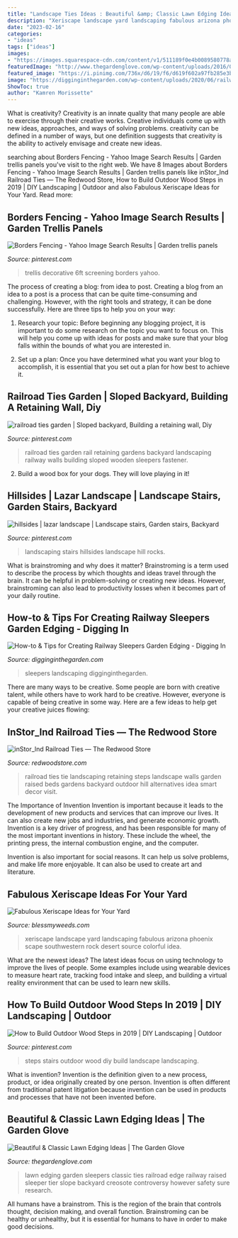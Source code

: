 ```yaml
---
title: "Landscape Ties Ideas : Beautiful &amp; Classic Lawn Edging Ideas"
description: "Xeriscape landscape yard landscaping fabulous arizona phoenix scape southwestern rock desert source colorful idea"
date: "2023-02-16"
categories:
- "ideas"
tags: ["ideas"]
images:
- "https://images.squarespace-cdn.com/content/v1/511189f0e4b0089580778a2b/1375640621821-B75GUZOLT1SZ3414GYFQ/ke17ZwdGBToddI8pDm48kBuFeW5GyJjtKX9nTlaFw-lZw-zPPgdn4jUwVcJE1ZvWQUxwkmyExglNqGp0IvTJZamWLI2zvYWH8K3-s_4yszcp2ryTI0HqTOaaUohrI8PIvRDl-hANEPNX1GqlEVHNcklV7kw7ixAEmJRId_F3BzkKMshLAGzx4R3EDFOm1kBS/railroad3.jpg"
featuredImage: "http://www.thegardenglove.com/wp-content/uploads/2016/04/Lawn-edging-ideas-9.jpg"
featured_image: "https://i.pinimg.com/736x/d6/19/f6/d619f602a97fb285e3bbf8c15d4521ed.jpg"
image: "https://digginginthegarden.com/wp-content/uploads/2020/06/railway-sleepers-edging-ideas-2.jpg"
ShowToc: true
author: "Kamren Morissette"
---
```



What is creativity?
Creativity is an innate quality that many people are able to exercise through their creative works. Creative individuals come up with new ideas, approaches, and ways of solving problems. creativity can be defined in a number of ways, but one definition suggests that creativity is the ability to actively envisage and create new ideas.

	

		
searching about Borders Fencing - Yahoo Image Search Results | Garden trellis panels you've visit to the right web. We have 8 Images about Borders Fencing - Yahoo Image Search Results | Garden trellis panels like inStor_lnd Railroad Ties — The Redwood Store, How to Build Outdoor Wood Steps in 2019 | DIY Landscaping | Outdoor and also Fabulous Xeriscape Ideas for Your Yard. Read more:
		
    
## Borders Fencing - Yahoo Image Search Results | Garden Trellis Panels

<img loading=lazy src="https://i.pinimg.com/736x/e9/20/41/e920418e3573b41de9b07ace609019be.jpg" onerror="this.onerror=null;this.src='https://tse3.mm.bing.net/th?id=OIP.XtZ0ZUVrSCLLVzHMqQ5boAHaHa&amp;pid=15.1';" alt="Borders Fencing - Yahoo Image Search Results | Garden trellis panels">

_Source: pinterest.com_

>trellis decorative 6ft screening borders yahoo. 

	

The process of creating a blog: from idea to post.
Creating a blog from an idea to a post is a process that can be quite time-consuming and challenging. However, with the right tools and strategy, it can be done successfully. Here are three tips to help you on your way: 
1. Research your topic: Before beginning any blogging project, it is important to do some research on the topic you want to focus on. This will help you come up with ideas for posts and make sure that your blog falls within the bounds of what you are interested in. 

2. Set up a plan: Once you have determined what you want your blog to accomplish, it is essential that you set out a plan for how best to achieve it.

    
## Railroad Ties Garden | Sloped Backyard, Building A Retaining Wall, Diy

<img loading=lazy src="https://i.pinimg.com/736x/d6/19/f6/d619f602a97fb285e3bbf8c15d4521ed.jpg" onerror="this.onerror=null;this.src='https://tse2.mm.bing.net/th?id=OIP.yoXc5GUMmVsJZPCgxI8PtgHaER&amp;pid=15.1';" alt="railroad ties garden | Sloped backyard, Building a retaining wall, Diy">

_Source: pinterest.com_

>railroad ties garden rail retaining gardens backyard landscaping railway walls building sloped wooden sleepers fastener. 

	

2. Build a wood box for your dogs. They will love playing in it!

    
## Hillsides | Lazar Landscape | Landscape Stairs, Garden Stairs, Backyard

<img loading=lazy src="https://i.pinimg.com/originals/b3/94/da/b394dab97086274bdc4490d298bec31f.jpg" onerror="this.onerror=null;this.src='https://tse4.mm.bing.net/th?id=OIP.ILKkkDMqTcOC_yVgFcL4xQAAAA&amp;pid=15.1';" alt="hillsides | lazar landscape | Landscape stairs, Garden stairs, Backyard">

_Source: pinterest.com_

>landscaping stairs hillsides landscape hill rocks. 

	

What is brainstroming and why does it matter?
Brainstroming is a term used to describe the process by which thoughts and ideas travel through the brain. It can be helpful in problem-solving or creating new ideas. However, brainstroming can also lead to productivity losses when it becomes part of your daily routine.

    
## How-to &amp; Tips For Creating Railway Sleepers Garden Edging - Digging In

<img loading=lazy src="https://digginginthegarden.com/wp-content/uploads/2020/06/railway-sleepers-edging-ideas-2.jpg" onerror="this.onerror=null;this.src='https://tse3.mm.bing.net/th?id=OIP.eSyp1RcuMK-bVxjRXEAqOAHaKR&amp;pid=15.1';" alt="How-to &amp; Tips for Creating Railway Sleepers Garden Edging - Digging In">

_Source: digginginthegarden.com_

>sleepers landscaping digginginthegarden. 

	

There are many ways to be creative. Some people are born with creative talent, while others have to work hard to be creative. However, everyone is capable of being creative in some way. Here are a few ideas to help get your creative juices flowing:

    
## InStor_lnd Railroad Ties — The Redwood Store

<img loading=lazy src="https://images.squarespace-cdn.com/content/v1/511189f0e4b0089580778a2b/1375640621821-B75GUZOLT1SZ3414GYFQ/ke17ZwdGBToddI8pDm48kBuFeW5GyJjtKX9nTlaFw-lZw-zPPgdn4jUwVcJE1ZvWQUxwkmyExglNqGp0IvTJZamWLI2zvYWH8K3-s_4yszcp2ryTI0HqTOaaUohrI8PIvRDl-hANEPNX1GqlEVHNcklV7kw7ixAEmJRId_F3BzkKMshLAGzx4R3EDFOm1kBS/railroad3.jpg" onerror="this.onerror=null;this.src='https://tse4.mm.bing.net/th?id=OIP.yLt1hfFO-xfFoaJN17kLqQHaE7&amp;pid=15.1';" alt="inStor_lnd Railroad Ties — The Redwood Store">

_Source: redwoodstore.com_

>railroad ties tie landscaping retaining steps landscape walls garden raised beds gardens backyard outdoor hill alternatives idea smart decor visit. 

	

The Importance of Invention
Invention is important because it leads to the development of new products and services that can improve our lives. It can also create new jobs and industries, and generate economic growth.
Invention is a key driver of progress, and has been responsible for many of the most important inventions in history. These include the wheel, the printing press, the internal combustion engine, and the computer.

Invention is also important for social reasons. It can help us solve problems, and make life more enjoyable. It can also be used to create art and literature.

    
## Fabulous Xeriscape Ideas For Your Yard

<img loading=lazy src="http://st.houzz.com/simgs/f3b1972b014121bb_4-2974/southwestern-landscape.jpg" onerror="this.onerror=null;this.src='https://tse3.mm.bing.net/th?id=OIP.lJg3fpo9bPTtY-T4Kp6rZgHaE7&amp;pid=15.1';" alt="Fabulous Xeriscape Ideas for Your Yard">

_Source: blessmyweeds.com_

>xeriscape landscape yard landscaping fabulous arizona phoenix scape southwestern rock desert source colorful idea. 

	

What are the newest ideas?
The latest ideas focus on using technology to improve the lives of people. Some examples include using wearable devices to measure heart rate, tracking food intake and sleep, and building a virtual reality environment that can be used to learn new skills.

    
## How To Build Outdoor Wood Steps In 2019 | DIY Landscaping | Outdoor

<img loading=lazy src="https://i.pinimg.com/736x/6b/38/64/6b38644fc1242f7a523e36effc49aa4f--wood-outdoor-stairs-diy-outdoor-steps-wood.jpg?b=t" onerror="this.onerror=null;this.src='https://tse3.mm.bing.net/th?id=OIP.k_tWlIDZZ_GcHaYo9clVdwHaJ4&amp;pid=15.1';" alt="How to Build Outdoor Wood Steps in 2019 | DIY Landscaping | Outdoor">

_Source: pinterest.com_

>steps stairs outdoor wood diy build landscape landscaping. 

	

What is invention?
Invention is the definition given to a new process, product, or idea originally created by one person. Invention is often different from traditional patent litigation because invention can be used in products and processes that have not been invented before.

    
## Beautiful &amp; Classic Lawn Edging Ideas | The Garden Glove

<img loading=lazy src="http://www.thegardenglove.com/wp-content/uploads/2016/04/Lawn-edging-ideas-9.jpg" onerror="this.onerror=null;this.src='https://tse2.mm.bing.net/th?id=OIP.96BgAH48FUvTwl6LVqBf7AHaFj&amp;pid=15.1';" alt="Beautiful &amp; Classic Lawn Edging Ideas | The Garden Glove">

_Source: thegardenglove.com_

>lawn edging garden sleepers classic ties railroad edge railway raised sleeper tier slope backyard creosote controversy however safety sure research. 

	

All humans have a brainstrom. This is the region of the brain that controls thought, decision making, and overall function. Brainstroming can be healthy or unhealthy, but it is essential for humans to have in order to make good decisions.

